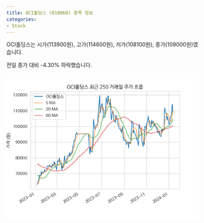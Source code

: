 ```yaml
---
title: OCI홀딩스 (010060) 종목 정보
categories:
- Stock
---
```


OCI홀딩스는 시가(113900원), 고가(114600원), 저가(108100원), 종가(109000원)였습니다.

전일 종가 대비 -4.30% 하락했습니다.

<!-- more -->

![010060](/assets/images/stock/010060.png)